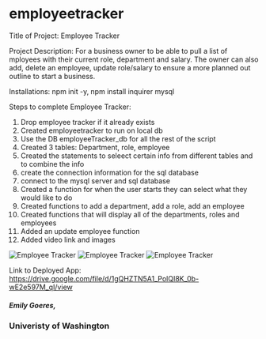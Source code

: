 # employeetracker
Title of Project: Employee Tracker

Project Description: For a business owner to be able to pull a list of mployees with their current role, department and salary. The owner can also add, delete an employee, update role/salary to ensure a more planned out outline to start a business. 

Installations: npm init -y, npm install inquirer mysql

Steps to complete Employee Tracker:
1. Drop employee tracker if it already exists
2. Created employeetracker to run on local db
3. Use the DB employeeTracker_db for all the rest of the script
4. Created 3 tables: Department, role, employee
5. Created the statements to seleect certain info from different tables and to combine the info
6. create the connection information for the sql database
7. connect to the mysql server and sql database
8. Created a function for when the user starts they can select what they would like to do
9. Created functions to add a department, add a role, add an employee
10. Created functions that will display all of the departments, roles and employees
11. Added an update employee function
12. Added video link and images 


![Employee Tracker]()
![Employee Tracker]()
![Employee Tracker]()


Link to Deployed App: https://drive.google.com/file/d/1gQHZTN5A1_PolQI8K_0b-wE2e597M_qI/view

##### Emily Goeres, 
### Univeristy of Washington